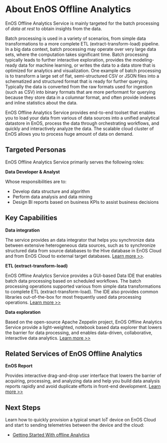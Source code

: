 # About EnOS Offline Analytics

EnOS Offline Analytics Service is mainly targeted for the batch processing of _data at rest_ to obtain insights from the data. 

Batch processing is used in a variety of scenarios, from simple data transformations to a more complete ETL (extract-transform-load) pipeline. In a big data context, batch processing may operate over very large data sets, where the computation takes significant time. Batch processing typically leads to further interactive exploration, provides the modeling-ready data for machine learning, or writes the data to a data store that is optimized for analytics and visualization. One example of batch processing is to transform a large set of flat, semi-structured CSV or JSON files into a schematized and structured format that is ready for further querying. Typically the data is converted from the raw formats used for ingestion (such as CSV) into binary formats that are more performant for querying because they store data in a columnar format, and often provide indexes and inline statistics about the data.

EnOS Offline Analytics Service provides end-to-end toolset that enables you to load your data from various of data sources into a unified analytical datastore in EnOS, process the data through orchestrating workflows, and quickly and interactively analyze the data. The scalable cloud cluster of EnOS allows you to process huge amount of data on demand.

## Targeted Personas

EnOS Offline Analytics Service primarily serves the following roles:

**Data Developer & Analyst**

Whose responsibilities are to:

- Develop data structure and algorithm
- Perform data analysis and data mining
- Design BI reports based on business KPIs to assist business decisions


## Key Capabilities

**Data integration**

The service provides an data integrator that helps you synchronize data between extensive heterogeneous data sources, such as to synchronize structured data from source databases to the Hive database in EnOS Cloud and from EnOS Cloud to external target databases. [Learn more >>](data_integration/di_overview).

**ETL (extract-transform-load)**

EnOS Offline Analytics Service provides a GUI-based Data IDE that enables batch data processing based on scheduled workflows. The batch processing operations supported various from simple data transformations to complete ETL (extract-transform-load). The IDE also provides common libraries out-of-the-box for most frequently used data processing operations. [Learn more >>](data_ide/dataide_overview)

**Data exploration**

Based on the open-source Apache Zeppelin project, EnOS Offline Analytics Service provide a light-weighted, notebook based data explorer that lowers the barrier for data processing, and enables data-driven, collaborative, interactive data analytics. [Learn more >>](https://www.envisioniot.com/docs/data-explorer/en/latest/dataexplorer_overview.html)


## Related Services of EnOS Offline Analytics

**EnOS Report**

Provides interactive drag-and-drop user interface that lowers the barrier of acquiring, processing, and analyzing data and help you build data analysis reports rapidly and avoid duplicate efforts in front-end development. [Learn more >>](https://www.envisioniot.com/docs/analysis-report/en/latest/report_overview.html)


## Next Steps

Learn how to quickly provision a typical smart IoT device on EnOS Cloud and start to sending telemetries between the device and the cloud:

- [Getting Started With offline Analytics](gettingstarted)